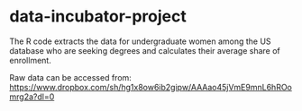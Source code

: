 # data-incubator-project

The R code extracts the data for undergraduate women among the US database who are seeking degrees and calculates their average share of enrollment.

Raw data can be accessed from: https://www.dropbox.com/sh/hg1x8ow6ib2gipw/AAAao45jVmE9mnL6hROomrg2a?dl=0
